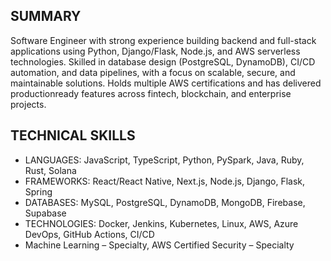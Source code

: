 ## SUMMARY</br>
Software Engineer with strong experience building backend and full-stack applications using Python, Django/Flask, Node.js, and AWS serverless technologies. Skilled in database design (PostgreSQL, DynamoDB), CI/CD automation, and data pipelines, with a focus on scalable, secure, and maintainable solutions. Holds multiple AWS certifications and has delivered productionready features across fintech, blockchain, and enterprise projects.</br>

## TECHNICAL SKILLS</br>
- LANGUAGES: JavaScript, TypeScript, Python, PySpark, Java, Ruby, Rust, Solana</br>
- FRAMEWORKS: React/React Native, Next.js, Node.js, Django, Flask, Spring</br>
- DATABASES: MySQL, PostgreSQL, DynamoDB, MongoDB, Firebase, Supabase</br>
- TECHNOLOGIES: Docker, Jenkins, Kubernetes, Linux, AWS, Azure DevOps, GitHub Actions, CI/CD</br>
- Machine Learning – Specialty, AWS Certified Security – Specialty</br>

